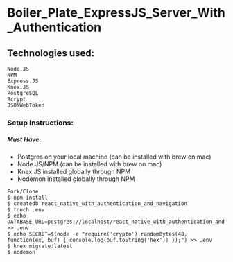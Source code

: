 # Boiler_Plate_ExpressJS_Server_With_Authentication

## Technologies used:

```
Node.JS
NPM
Express.JS
Knex.JS
PostgreSQL
Bcrypt
JSONWebToken
```

### Setup Instructions:

##### Must Have:

- Postgres on your local machine (can be installed with brew on mac)
- Node.JS/NPM (can be installed with brew on mac)
- Knex.JS installed globally through NPM
- Nodemon installed globally through NPM

```
Fork/Clone
$ npm install
$ createdb react_native_with_authentication_and_navigation
$ touch .env
$ echo DATABASE_URL=postgres://localhost/react_native_with_authentication_and_navigation >> .env
$ echo SECRET=$(node -e "require('crypto').randomBytes(48, function(ex, buf) { console.log(buf.toString('hex')) });") >> .env
$ knex migrate:latest
$ nodemon
```
